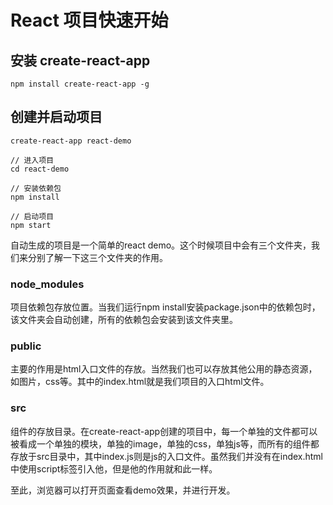 # React 项目快速开始

## 安装 create-react-app

```
npm install create-react-app -g
```
## 创建并启动项目

```
create-react-app react-demo

// 进入项目
cd react-demo

// 安装依赖包
npm install

// 启动项目
npm start
```

自动生成的项目是一个简单的react demo。这个时候项目中会有三个文件夹，我们来分别了解一下这三个文件夹的作用。

### node_modules

项目依赖包存放位置。当我们运行npm install安装package.json中的依赖包时，该文件夹会自动创建，所有的依赖包会安装到该文件夹里。

###  public

主要的作用是html入口文件的存放。当然我们也可以存放其他公用的静态资源，如图片，css等。其中的index.html就是我们项目的入口html文件。

###  src

组件的存放目录。在create-react-app创建的项目中，每一个单独的文件都可以被看成一个单独的模块，单独的image，单独的css，单独js等，而所有的组件都存放于src目录中，其中index.js则是js的入口文件。虽然我们并没有在index.html中使用script标签引入他，但是他的作用就和此一样。

至此，浏览器可以打开页面查看demo效果，并进行开发。
